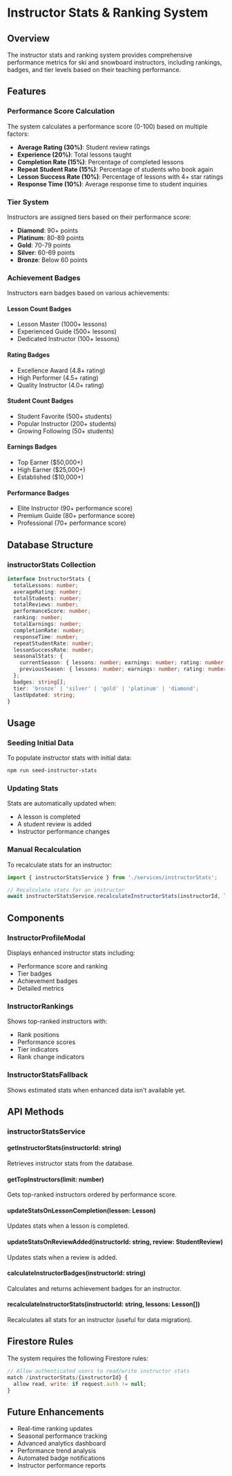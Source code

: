 # Instructor Stats & Ranking System

## Overview

The instructor stats and ranking system provides comprehensive performance metrics for ski and snowboard instructors, including rankings, badges, and tier levels based on their teaching performance.

## Features

### Performance Score Calculation
The system calculates a performance score (0-100) based on multiple factors:

- **Average Rating (30%)**: Student review ratings
- **Experience (20%)**: Total lessons taught
- **Completion Rate (15%)**: Percentage of completed lessons
- **Repeat Student Rate (15%)**: Percentage of students who book again
- **Lesson Success Rate (10%)**: Percentage of lessons with 4+ star ratings
- **Response Time (10%)**: Average response time to student inquiries

### Tier System
Instructors are assigned tiers based on their performance score:

- **Diamond**: 90+ points
- **Platinum**: 80-89 points
- **Gold**: 70-79 points
- **Silver**: 60-69 points
- **Bronze**: Below 60 points

### Achievement Badges
Instructors earn badges based on various achievements:

#### Lesson Count Badges
- Lesson Master (1000+ lessons)
- Experienced Guide (500+ lessons)
- Dedicated Instructor (100+ lessons)

#### Rating Badges
- Excellence Award (4.8+ rating)
- High Performer (4.5+ rating)
- Quality Instructor (4.0+ rating)

#### Student Count Badges
- Student Favorite (500+ students)
- Popular Instructor (200+ students)
- Growing Following (50+ students)

#### Earnings Badges
- Top Earner ($50,000+)
- High Earner ($25,000+)
- Established ($10,000+)

#### Performance Badges
- Elite Instructor (90+ performance score)
- Premium Guide (80+ performance score)
- Professional (70+ performance score)

## Database Structure

### instructorStats Collection
```typescript
interface InstructorStats {
  totalLessons: number;
  averageRating: number;
  totalStudents: number;
  totalReviews: number;
  performanceScore: number;
  ranking: number;
  totalEarnings: number;
  completionRate: number;
  responseTime: number;
  repeatStudentRate: number;
  lessonSuccessRate: number;
  seasonalStats: {
    currentSeason: { lessons: number; earnings: number; rating: number; };
    previousSeason: { lessons: number; earnings: number; rating: number; };
  };
  badges: string[];
  tier: 'bronze' | 'silver' | 'gold' | 'platinum' | 'diamond';
  lastUpdated: string;
}
```

## Usage

### Seeding Initial Data
To populate instructor stats with initial data:

```bash
npm run seed-instructor-stats
```

### Updating Stats
Stats are automatically updated when:
- A lesson is completed
- A student review is added
- Instructor performance changes

### Manual Recalculation
To recalculate stats for an instructor:

```typescript
import { instructorStatsService } from './services/instructorStats';

// Recalculate stats for an instructor
await instructorStatsService.recalculateInstructorStats(instructorId, lessons);
```

## Components

### InstructorProfileModal
Displays enhanced instructor stats including:
- Performance score and ranking
- Tier badges
- Achievement badges
- Detailed metrics

### InstructorRankings
Shows top-ranked instructors with:
- Rank positions
- Performance scores
- Tier indicators
- Rank change indicators

### InstructorStatsFallback
Shows estimated stats when enhanced data isn't available yet.

## API Methods

### instructorStatsService

#### getInstructorStats(instructorId: string)
Retrieves instructor stats from the database.

#### getTopInstructors(limit: number)
Gets top-ranked instructors ordered by performance score.

#### updateStatsOnLessonCompletion(lesson: Lesson)
Updates stats when a lesson is completed.

#### updateStatsOnReviewAdded(instructorId: string, review: StudentReview)
Updates stats when a review is added.

#### calculateInstructorBadges(instructorId: string)
Calculates and returns achievement badges for an instructor.

#### recalculateInstructorStats(instructorId: string, lessons: Lesson[])
Recalculates all stats for an instructor (useful for data migration).

## Firestore Rules

The system requires the following Firestore rules:

```javascript
// Allow authenticated users to read/write instructor stats
match /instructorStats/{instructorId} {
  allow read, write: if request.auth != null;
}
```

## Future Enhancements

- Real-time ranking updates
- Seasonal performance tracking
- Advanced analytics dashboard
- Performance trend analysis
- Automated badge notifications
- Instructor performance reports
